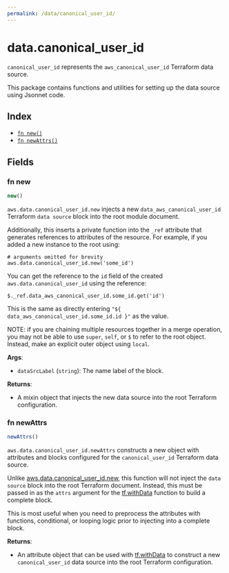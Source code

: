 ```yaml
---
permalink: /data/canonical_user_id/
---
```


# data.canonical_user_id

`canonical_user_id` represents the `aws_canonical_user_id` Terraform data source.



This package contains functions and utilities for setting up the data source using Jsonnet code.


## Index

* [`fn new()`](#fn-new)
* [`fn newAttrs()`](#fn-newattrs)

## Fields

### fn new

```ts
new()
```


`aws.data.canonical_user_id.new` injects a new `data_aws_canonical_user_id` Terraform `data source`
block into the root module document.

Additionally, this inserts a private function into the `_ref` attribute that generates references to attributes of the
resource. For example, if you added a new instance to the root using:

    # arguments omitted for brevity
    aws.data.canonical_user_id.new('some_id')

You can get the reference to the `id` field of the created `aws.data.canonical_user_id` using the reference:

    $._ref.data_aws_canonical_user_id.some_id.get('id')

This is the same as directly entering `"${ data_aws_canonical_user_id.some_id.id }"` as the value.

NOTE: if you are chaining multiple resources together in a merge operation, you may not be able to use `super`, `self`,
or `$` to refer to the root object. Instead, make an explicit outer object using `local`.

**Args**:
  - `dataSrcLabel` (`string`): The name label of the block.

**Returns**:
- A mixin object that injects the new data source into the root Terraform configuration.


### fn newAttrs

```ts
newAttrs()
```


`aws.data.canonical_user_id.newAttrs` constructs a new object with attributes and blocks configured for the `canonical_user_id`
Terraform data source.

Unlike [aws.data.canonical_user_id.new](#fn-canonicaluseridnew), this function will not inject the `data source`
block into the root Terraform document. Instead, this must be passed in as the `attrs` argument for the
[tf.withData](https://github.com/tf-libsonnet/core/tree/main/docs#fn-withdata) function to build a complete block.

This is most useful when you need to preprocess the attributes with functions, conditional, or looping logic prior to
injecting into a complete block.

**Returns**:
  - An attribute object that can be used with [tf.withData](https://github.com/tf-libsonnet/core/tree/main/docs#fn-withdata) to construct a new `canonical_user_id` data source into the root Terraform configuration.
